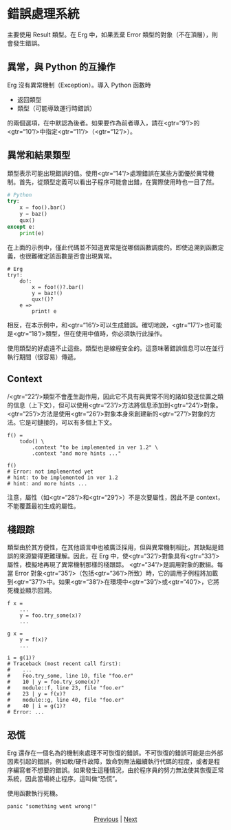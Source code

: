 # 錯誤處理系統

主要使用 Result 類型。在 Erg 中，如果丟棄 Error 類型的對象（不在頂層），則會發生錯誤。

## 異常，與 Python 的互操作

Erg 沒有異常機制（Exception）。導入 Python 函數時

* 返回類型
* 類型（可能導致運行時錯誤）

的兩個選項，在中默認為後者。如果要作為前者導入，請在<gtr=“9”/>的<gtr=“10”/>中指定<gtr=“11”/>（<gtr=“12”/>）。

## 異常和結果類型

類型表示可能出現錯誤的值。使用<gtr=“14”/>處理錯誤在某些方面優於異常機制。首先，從類型定義可以看出子程序可能會出錯，在實際使用時也一目了然。


```python
# Python
try:
    x = foo().bar()
    y = baz()
    qux()
except e:
    print(e)
```

在上面的示例中，僅此代碼並不知道異常是從哪個函數調度的。即使追溯到函數定義，也很難確定該函數是否會出現異常。


```erg
# Erg
try!:
    do!:
        x = foo!()?.bar()
        y = baz!()
        qux!()?
    e =>
        print! e
```

相反，在本示例中，和<gtr=“16”/>可以生成錯誤。確切地說，<gtr=“17”/>也可能是<gtr=“18”/>類型，但在使用中值時，你必須執行此操作。

使用類型的好處遠不止這些。類型也是線程安全的。這意味著錯誤信息可以在並行執行期間（很容易）傳遞。

## Context

/<gtr=“22”/>類型不會產生副作用，因此它不具有與異常不同的諸如發送位置之類的信息（上下文），但可以使用<gtr=“23”/>方法將信息添加到<gtr=“24”/>對象。 <gtr=“25”/>方法是使用<gtr=“26”/>對象本身來創建新的<gtr=“27”/>對象的方法。它是可鏈接的，可以有多個上下文。


```erg
f() =
    todo() \
        .context "to be implemented in ver 1.2" \
        .context "and more hints ..."

f()
# Error: not implemented yet
# hint: to be implemented in ver 1.2
# hint: and more hints ...
```

注意，屬性（如<gtr=“28”/>和<gtr=“29”/>）不是次要屬性，因此不是 context，不能覆蓋最初生成的屬性。

## 棧跟踪

類型由於其方便性，在其他語言中也被廣泛採用，但與異常機制相比，其缺點是錯誤的來源變得更難理解。因此，在 Erg 中，使<gtr=“32”/>對象具有<gtr=“33”/>屬性，模擬地再現了異常機制那樣的棧跟踪。 <gtr=“34”/>是調用對象的數組。每當 Error 對象<gtr=“35”/>（包括<gtr=“36”/>所致）時，它的調用子例程將加載到<gtr=“37”/>中。如果<gtr=“38”/>在環境中<gtr=“39”/>或<gtr=“40”/>，它將死機並顯示回溯。


```erg
f x =
    ...
    y = foo.try_some(x)?
    ...

g x =
    y = f(x)?
    ...

i = g(1)?
# Traceback (most recent call first):
#    ...
#    Foo.try_some, line 10, file "foo.er"
#    10 | y = foo.try_some(x)?
#    module::f, line 23, file "foo.er"
#    23 | y = f(x)?
#    module::g, line 40, file "foo.er"
#    40 | i = g(1)?
# Error: ...
```

## 恐慌

Erg 還存在一個名為的機制來處理不可恢復的錯誤。不可恢復的錯誤可能是由外部因素引起的錯誤，例如軟/硬件故障，致命到無法繼續執行代碼的程度，或者是程序編寫者不想要的錯誤。如果發生這種情況，由於程序員的努力無法使其恢復正常系統，因此當場終止程序。這叫做“恐慌”。

使用函數執行死機。


```erg
panic "something went wrong!"
```

<p align='center'>
    <a href='./29_decorator.md'>Previous</a> | <a href='./31_pipeline.md'>Next</a>
</p>